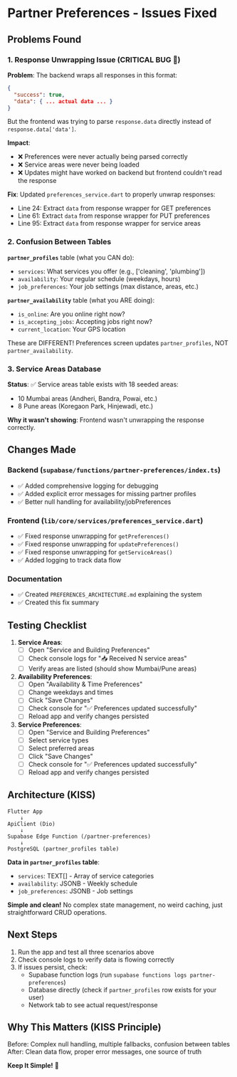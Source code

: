 # Partner Preferences - Issues Fixed

## Problems Found

### 1. Response Unwrapping Issue (CRITICAL BUG 🐛)

**Problem**: The backend wraps all responses in this format:
```json
{
  "success": true,
  "data": { ... actual data ... }
}
```

But the frontend was trying to parse `response.data` directly instead of `response.data['data']`.

**Impact**:
- ❌ Preferences were never actually being parsed correctly
- ❌ Service areas were never being loaded
- ❌ Updates might have worked on backend but frontend couldn't read the response

**Fix**: Updated `preferences_service.dart` to properly unwrap responses:
- Line 24: Extract `data` from response wrapper for GET preferences
- Line 61: Extract `data` from response wrapper for PUT preferences
- Line 95: Extract `data` from response wrapper for service areas

### 2. Confusion Between Tables

**`partner_profiles`** table (what you CAN do):
- `services`: What services you offer (e.g., ['cleaning', 'plumbing'])
- `availability`: Your regular schedule (weekdays, hours)
- `job_preferences`: Your job settings (max distance, areas, etc.)

**`partner_availability`** table (what you ARE doing):
- `is_online`: Are you online right now?
- `is_accepting_jobs`: Accepting jobs right now?
- `current_location`: Your GPS location

These are DIFFERENT! Preferences screen updates `partner_profiles`, NOT `partner_availability`.

### 3. Service Areas Database

**Status**: ✅ Service areas table exists with 18 seeded areas:
- 10 Mumbai areas (Andheri, Bandra, Powai, etc.)
- 8 Pune areas (Koregaon Park, Hinjewadi, etc.)

**Why it wasn't showing**: Frontend wasn't unwrapping the response correctly.

## Changes Made

### Backend (`supabase/functions/partner-preferences/index.ts`)
- ✅ Added comprehensive logging for debugging
- ✅ Added explicit error messages for missing partner profiles
- ✅ Better null handling for availability/jobPreferences

### Frontend (`lib/core/services/preferences_service.dart`)
- ✅ Fixed response unwrapping for `getPreferences()`
- ✅ Fixed response unwrapping for `updatePreferences()`
- ✅ Fixed response unwrapping for `getServiceAreas()`
- ✅ Added logging to track data flow

### Documentation
- ✅ Created `PREFERENCES_ARCHITECTURE.md` explaining the system
- ✅ Created this fix summary

## Testing Checklist

1. **Service Areas**:
   - [ ] Open "Service and Building Preferences"
   - [ ] Check console logs for "📥 Received N service areas"
   - [ ] Verify areas are listed (should show Mumbai/Pune areas)

2. **Availability Preferences**:
   - [ ] Open "Availability & Time Preferences"
   - [ ] Change weekdays and times
   - [ ] Click "Save Changes"
   - [ ] Check console for "✅ Preferences updated successfully"
   - [ ] Reload app and verify changes persisted

3. **Service Preferences**:
   - [ ] Open "Service and Building Preferences"
   - [ ] Select service types
   - [ ] Select preferred areas
   - [ ] Click "Save Changes"
   - [ ] Check console for "✅ Preferences updated successfully"
   - [ ] Reload app and verify changes persisted

## Architecture (KISS)

```
Flutter App
    ↓
ApiClient (Dio)
    ↓
Supabase Edge Function (/partner-preferences)
    ↓
PostgreSQL (partner_profiles table)
```

**Data in `partner_profiles` table**:
- `services`: TEXT[] - Array of service categories
- `availability`: JSONB - Weekly schedule
- `job_preferences`: JSONB - Job settings

**Simple and clean!** No complex state management, no weird caching, just straightforward CRUD operations.

## Next Steps

1. Run the app and test all three scenarios above
2. Check console logs to verify data is flowing correctly
3. If issues persist, check:
   - Supabase function logs (run `supabase functions logs partner-preferences`)
   - Database directly (check if `partner_profiles` row exists for your user)
   - Network tab to see actual request/response

## Why This Matters (KISS Principle)

Before: Complex null handling, multiple fallbacks, confusion between tables
After: Clean data flow, proper error messages, one source of truth

**Keep It Simple!** 🎯
